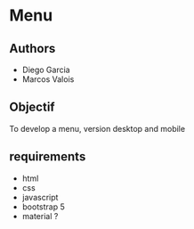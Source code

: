 # Menu

## Authors

- Diego Garcia
- Marcos Valois

## Objectif

To develop a menu, version desktop and mobile

## requirements
- html
- css
- javascript
- bootstrap 5
- material ?
